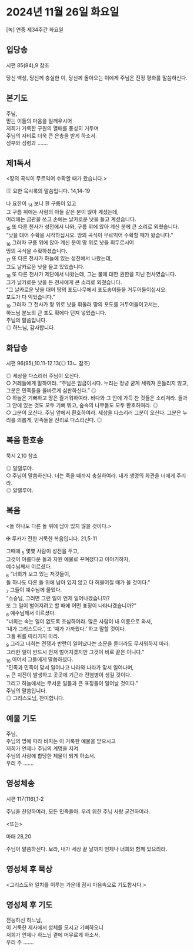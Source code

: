 # 2024년 11월 26일 화요일

[녹] 연중 제34주간 화요일  


## 입당송

시편 85(84),9 참조

당신 백성, 당신께 충실한 이, 당신께 돌아오는 이에게 주님은 진정 평화를 말씀하신다.  
  
## 본기도

주님,  
믿는 이들의 마음을 일깨우시어  
저희가 거룩한 구원의 열매를 풍성히 거두며  
주님의 자비로 더욱 큰 은총을 받게 하소서.  
성부와 성령과 …….  
  
## 제1독서

<땅의 곡식이 무르익어 수확할 때가 왔습니다.>

▥ 요한 묵시록의 말씀입니다. 14,14-19

나 요한이 <sub>14</sub> 보니 흰 구름이 있고  
그 구름 위에는 사람의 아들 같은 분이 앉아 계셨는데,  
머리에는 금관을 쓰고 손에는 날카로운 낫을 들고 계셨습니다.  
<sub>15</sub> 또 다른 천사가 성전에서 나와, 구름 위에 앉아 계신 분께 큰 소리로 외쳤습니다.  
“낫을 대어 수확을 시작하십시오. 땅의 곡식이 무르익어 수확할 때가 왔습니다.”  
<sub>16</sub> 그러자 구름 위에 앉아 계신 분이 땅 위로 낫을 휘두르시어  
땅의 곡식을 수확하셨습니다.  
<sub>17</sub> 또 다른 천사가 하늘에 있는 성전에서 나왔는데,  
그도 날카로운 낫을 들고 있었습니다.  
<sub>18</sub> 또 다른 천사가 제단에서 나왔는데, 그는 불에 대한 권한을 지닌 천사였습니다.  
그가 날카로운 낫을 든 천사에게 큰 소리로 외쳤습니다.  
“그 날카로운 낫을 대어 땅의 포도나무에서 포도송이들을 거두어들이십시오.  
포도가 다 익었습니다.”  
<sub>19</sub> 그러자 그 천사가 땅 위로 낫을 휘둘러 땅의 포도를 거두어들이고서는,  
하느님 분노의 큰 포도 확에다 던져 넣었습니다.  
주님의 말씀입니다.  
◎ 하느님, 감사합니다.  
  
## 화답송

시편 96(95),10.11-12.13(◎ 13ㄴ 참조)

◎ 세상을 다스리러 주님이 오신다.  
○ 겨레들에게 말하여라. “주님은 임금이시다. 누리는 정녕 굳게 세워져 흔들리지 않고, 그분은 민족들을 올바르게 심판하신다.” ◎  
○ 하늘은 기뻐하고 땅은 즐거워하여라. 바다와 그 안에 가득 찬 것들은 소리쳐라. 들과 그 안에 있는 것도 모두 기뻐 뛰고, 숲속의 나무들도 모두 환호하여라. ◎  
○ 그분이 오신다. 주님 앞에서 환호하여라. 세상을 다스리러 그분이 오신다. 그분은 누리를 의롭게, 민족들을 진리로 다스리신다. ◎  
  
## 복음 환호송

묵시 2,10 참조

◎ 알렐루야.  
○ 주님이 말씀하신다. 너는 죽을 때까지 충실하여라. 내가 생명의 화관을 너에게 주리라.  
◎ 알렐루야.  
  
## 복음

<돌 하나도 다른 돌 위에 남아 있지 않을 것이다.>

✠ 루카가 전한 거룩한 복음입니다. 21,5-11

그때에 <sub>5</sub> 몇몇 사람이 성전을 두고,  
그것이 아름다운 돌과 자원 예물로 꾸며졌다고 이야기하자,  
예수님께서 이르셨다.  
<sub>6</sub> “너희가 보고 있는 저것들이,  
돌 하나도 다른 돌 위에 남아 있지 않고 다 허물어질 때가 올 것이다.”  
<sub>7</sub> 그들이 예수님께 물었다.  
“스승님, 그러면 그런 일이 언제 일어나겠습니까?  
또 그 일이 벌어지려고 할 때에 어떤 표징이 나타나겠습니까?”  
<sub>8</sub> 예수님께서 이르셨다.  
“너희는 속는 일이 없도록 조심하여라. 많은 사람이 내 이름으로 와서,  
‘내가 그리스도다.’, 또 ‘때가 가까웠다.’ 하고 말할 것이다.  
그들 뒤를 따라가지 마라.  
<sub>9</sub> 그리고 너희는 전쟁과 반란이 일어났다는 소문을 듣더라도 무서워하지 마라.  
그러한 일이 반드시 먼저 벌어지겠지만 그것이 바로 끝은 아니다.”  
<sub>10</sub> 이어서 그들에게 말씀하셨다.  
“민족과 민족이 맞서 일어나고 나라와 나라가 맞서 일어나며,  
<sub>11</sub> 큰 지진이 발생하고 곳곳에 기근과 전염병이 생길 것이다.  
그리고 하늘에서는 무서운 일들과 큰 표징들이 일어날 것이다.”  
주님의 말씀입니다.  
◎ 그리스도님, 찬미합니다.  
  
## 예물 기도

주님,  
주님의 명에 따라 바치는 이 거룩한 예물을 받으시고  
저희가 언제나 주님의 계명을 지켜  
주님의 사랑에 합당한 제물이 되게 하소서.  
우리 주 …….  
  
## 영성체송

시편 117(116),1-2

주님을 찬양하여라, 모든 민족들아. 우리 위한 주님 사랑 굳건하여라.  
  
<또는>  
  
마태 28,20  
  
주님이 말씀하신다. 보라, 내가 세상 끝 날까지 언제나 너희와 함께 있으리라.  
## 영성체 후 묵상

<그리스도와 일치를 이루는 가운데 잠시 마음속으로 기도합시다.>  
## 영성체 후 기도

전능하신 하느님,  
이 거룩한 제사에서 성체를 모시고 기뻐하오니  
저희가 언제나 하느님 곁에 머무르게 하소서.  
우리 주 …….